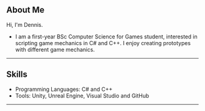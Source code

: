 ## About Me

Hi, I'm Dennis. 
-  I am a first-year BSc Computer Science for Games student, interested in scripting game mechanics in C# and C++. I enjoy creating prototypes with different game mechanics.

----

## Skills
- Programming Languages: C# and C++
- Tools: Unity, Unreal Engine, Visual Studio and GitHub

----
<!--
**Programmer25X/Programmer25X** is a ✨ _special_ ✨ repository because its `README.md` (this file) appears on your GitHub profile.

Here are some ideas to get you started:

out - 🔭 I’m currently working on ...
- 🌱 I’m currently learning ...
- 👯 I’m looking to collaborate on ...
- 🤔 I’m looking for help with ...
- 💬 Ask me about ...
- 📫 How to reach me: ...
- 😄 Pronouns: ...
- ⚡ Fun fact: ...
-->
